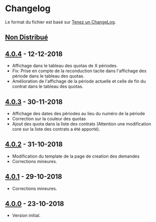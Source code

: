 # Changelog
Le format du fichier est basé sur [Tenez un ChangeLog](http://keepachangelog.com/fr/1.0.0/).

## [Non Distribué]

## [4.0.4] - 12-12-2018
- Affichage dans le tableau des quotas de X périodes.
- Fix: Prise en compte de la reconduction tacite dans l'affichage des période dans le tableau des quotas.
- Amélioration de l'affichage de la période actuelle et celle de fin du contrat dans le tableau des quotas.

## [4.0.3] - 30-11-2018
- Affichage des dates des périodes au lieu du numéro de la période
- Correction sur la couleur des quotas
- Ajout des quota dans la liste des contrats (Attention une modification core sur la liste des contrats a été apporté).

## [4.0.2] - 31-10-2018
- Modification du template de la page de creation des demandes
- Corrections mineures.

## [4.0.1] - 29-10-2018
- Corrections mineures.

## [4.0.0] - 23-10-2018
- Version initial.

[Non Distribué]: http://git.open-dsi.fr/dolibarr-extension/extendedintervention/compare/v4.0.4...HEAD
[4.0.4]: http://git.open-dsi.fr/dolibarr-extension/extendedintervention/commits/v4.0.4
[4.0.3]: http://git.open-dsi.fr/dolibarr-extension/extendedintervention/commits/v4.0.3
[4.0.2]: http://git.open-dsi.fr/dolibarr-extension/extendedintervention/commits/v4.0.2
[4.0.1]: http://git.open-dsi.fr/dolibarr-extension/extendedintervention/commits/v4.0.1
[4.0.0]: http://git.open-dsi.fr/dolibarr-extension/extendedintervention/commits/v4.0.0
